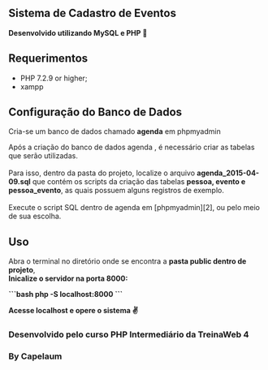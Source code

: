 ## Sistema de Cadastro de Eventos
<b>Desenvolvido utilizando MySQL e PHP :elephant:</b>

Requerimentos
--------------
* PHP 7.2.9 or higher;
* xampp

Configuração do Banco de Dados
------------------------------
Cria-se um banco de dados chamado <b>agenda</b> em phpmyadmin


  Após a criação do banco de dados agenda , é necessário criar as tabelas que serão utilizadas.
  <br>
  <br>
  Para isso, dentro da pasta do projeto, localize o arquivo <b>agenda_2015-04-09.sql</b>
  que contém os scripts da criação das tabelas <b>pessoa, evento e pessoa_evento</b>,
  as quais possuem alguns registros de exemplo.
  <br>
  <br>
  Execute o script SQL dentro de agenda em [phpmyadmin][2], ou pelo meio de sua escolha.

Uso
-----
<p>
  Abra o terminal no diretório onde se encontra a <b>pasta public dentro de projeto</b>,
  <br> 
  <b>Inicalize o servidor na porta 8000:<b>

</p>
  ```bash
  php -S localhost:8000
  ```

Acesse localhost e opere o sistema :v:

### Desenvolvido pelo curso PHP Intermediário da TreinaWeb 4

### By Capelaum 

<!-- [1]: https://www.apachefriends.org/pt_br/index.html
[2]: http://localhost/phpmyadmin/;
[3]: http://localhost:8000/
[4]: https://www.treinaweb.com.br/
 -->